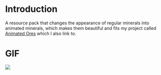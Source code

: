 # Introduction
A resource pack that changes the appearance of regular minerals into animated minerals, which makes them beautiful and fits my project called [Animated Ores](https://modrinth.com/resourcepack/animated-ore) which I also link to.
# GIF
![](https://i.imgur.com/d7nLEYl.gif)